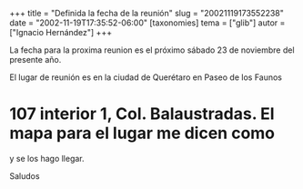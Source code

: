 +++
title = "Definida la fecha de la reunión"
slug = "20021119173552238"
date = "2002-11-19T17:35:52-06:00"
[taxonomies]
tema = ["glib"]
autor = ["Ignacio Hernández"]
+++

La fecha para la proxima reunion es el próximo sábado 23 de noviembre
del presente año.

El lugar de reunión es en la ciudad de Querétaro en Paseo de los Faunos
# 107 interior 1, Col. Balaustradas. El mapa para el lugar me dicen como
y se los hago llegar.

Saludos
